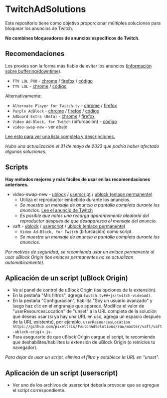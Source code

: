 # TwitchAdSolutions

Este repositorio tiene como objetivo proporcionar múltiples soluciones para bloquear los anuncios de Twitch.

**No combines bloqueadores de anuncios específicos de Twitch.**

## Recomendaciones

Los proxies son la forma más fiable de evitar los anuncios ([información sobre buffering/downtime](full-list.md#proxy-issues)).

- `TTV LOL PRO` - [chrome](https://chrome.google.com/webstore/detail/ttv-lol-pro/bpaoeijjlplfjbagceilcgbkcdjbomjd) / [firefox](https://addons.mozilla.org/addon/ttv-lol-pro/) / [código](https://github.com/younesaassila/ttv-lol-pro)
- `TTV LOL` - [chrome](https://chrome.google.com/webstore/detail/ttv-lol/ofbbahodfeppoklmgjiokgfdgcndngjm) / [código](https://github.com/TTV-LOL/extensions)

Alternativamente:

- `Alternate Player for Twitch.tv` - [chrome](https://chrome.google.com/webstore/detail/alternate-player-for-twit/bhplkbgoehhhddaoolmakpocnenplmhf) / [firefox](https://addons.mozilla.org/en-US/firefox/addon/twitch_5/)
- `Purple AdBlock` - [chrome](https://chrome.google.com/webstore/detail/purple-adblock/lkgcfobnmghhbhgekffaadadhmeoindg) / [firefox](https://addons.mozilla.org/en-US/firefox/addon/purpleadblock/) / [código](https://github.com/arthurbolsoni/Purple-adblock/)
- `AdGuard Extra (Beta)` - [chrome](https://chrome.google.com/webstore/detail/adguard-extra-beta/mglpocjcjbekdckiahfhagndealpkpbj) / [firefox](https://github.com/AdguardTeam/AdGuardExtra/#firefox)
- `Video Ad-Block, for Twitch` (bifurcación) - [código](https://github.com/cleanlock/VideoAdBlockForTwitch)
- `video-swap-new` - ver abajo

[Lee esto para ver una lista completa y descripciones.](full-list.md)

*Hubo una actualización el 31 de mayo de 2023 que podría haber afectado algunas soluciones.*

## Scripts

**Hay métodos mejores y más fáciles de usar en las recomendaciones anteriores.**

- video-swap-new - [ublock](https://github.com/pixeltris/TwitchAdSolutions/raw/master/video-swap-new/video-swap-new-ublock-origin.js) / [userscript](https://github.com/pixeltris/TwitchAdSolutions/raw/master/video-swap-new/video-swap-new.user.js) / [ublock (enlace permanente)](https://github.com/pixeltris/TwitchAdSolutions/raw/a285eeda5046a304c5eb38b958c875afca066daa/video-swap-new/video-swap-new-ublock-origin.js)
  - Utiliza el reproductor embebido durante los anuncios.
  - *Se muestra un mensaje de anuncio a pantalla completa durante los anuncios.* [Lee el anuncio de Twitch](https://discuss.dev.twitch.tv/t/an-updated-twitch-embedded-player-viewer-experience/41718)
  - *Es posible que notes una recarga aparentemente aleatoria del reproductor después de que desaparezca el mensaje del anuncio.*
- vaft - [ublock](https://github.com/pixeltris/TwitchAdSolutions/raw/master/vaft/vaft-ublock-origin.js) / [userscript](https://github.com/pixeltris/TwitchAdSolutions/raw/master/vaft/vaft.user.js) / [ublock (enlace permanente)](https://github.com/pixeltris/TwitchAdSolutions/raw/a285eeda5046a304c5eb38b958c875afca066daa/vaft/vaft-ublock-origin.js)
  - `Video Ad-Block, for Twitch` (bifurcación) como script.
  - *Se muestra un mensaje de anuncio a pantalla completa durante los anuncios.*

*Por motivos de seguridad, se recomienda usar un enlace permanente al usar uBlock Origin (los enlaces permanentes no se actualizan automáticamente).*

## Aplicación de un script (uBlock Origin)

- Ve al panel de control de uBlock Origin (las opciones de la extensión).
- En la pestaña "Mis filtros", agrega `twitch.tv##+js(twitch-videoad)`.
- En la pestaña "Configuración", habilita "Soy un usuario avanzado" y luego haz clic en el engranaje que aparece. Modifica el valor de "userResourcesLocation" de "unset" a la URL completa de la solución que deseas usar (si ya hay una URL en uso, agrega un espacio después de la URL existente), por ejemplo, `userResourcesLocation https://github.com/pixeltris/TwitchAdSolutions/raw/master/vaft/vaft-ublock-origin.js`.
- Para asegurarte de que uBlock Origin cargue el script, te recomiendo que deshabilites/habilites la extensión de uBlock Origin (o reinicies tu navegador).

*Para dejar de usar un script, elimina el filtro y establece la URL en "unset".*

## Aplicación de un script (userscript)

- Ver uno de los archivos de userscript debería provocar que se agregue el script correspondiente.
